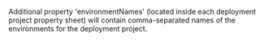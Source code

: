 Additional property 'environmentNames' (located inside each deployment project property sheet) will contain comma-separated names of the environments for the deployment project.